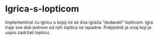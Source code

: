 # Igrica-s-lopticom
Implementirat ću igricu u kojoj će se dva igrača “dodavati” lopticom. Igra traje sve dok jednom od njih loptica ne ispadne. Pobjednik je onaj koji je uspio zadržati lopticu.

